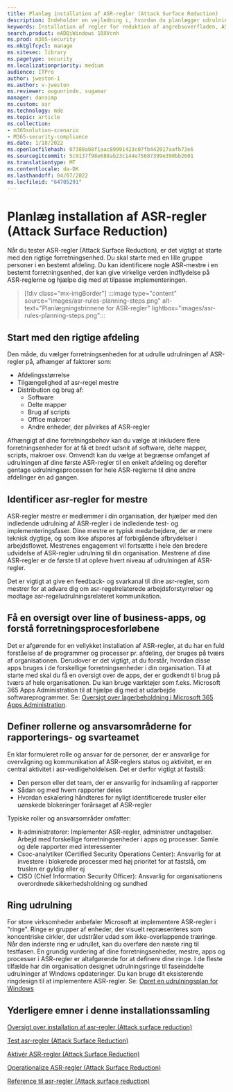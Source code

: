 ```yaml
---
title: Planlæg installation af ASR-regler (Attack Surface Reduction)
description: Indeholder en vejledning i, hvordan du planlægger udrulningen af asr-regler (Attack Surface Reduction).
keywords: Installation af regler for reduktion af angrebsoverfladen, ASR-installation, aktivér asr-regler, konfigurer ASR, forebyggelsessystem for værtsindtrængen, beskyttelsesregler, regler for bekæmpelse af udnyttelse, anti-exploit, udnyttelsesregler, regler til forebyggelse af infektion, Microsoft Defender for Endpoint, konfigurer ASR-regler
search.product: eADQiWindows 10XVcnh
ms.prod: m365-security
ms.mktglfcycl: manage
ms.sitesec: library
ms.pagetype: security
ms.localizationpriority: medium
audience: ITPro
author: jweston-1
ms.author: v-jweston
ms.reviewer: oogunrinde, sugamar
manager: dansimp
ms.custom: asr
ms.technology: mde
ms.topic: article
ms.collection:
- m365solution-scenario
- M365-security-compliance
ms.date: 1/18/2022
ms.openlocfilehash: 07388ab8f1aac89991423c07fb442017aafb73e6
ms.sourcegitcommit: 5c9137f98e688ab23c144e75687399e390bb2601
ms.translationtype: MT
ms.contentlocale: da-DK
ms.lasthandoff: 04/07/2022
ms.locfileid: "64705291"
---
```

# <a name="plan-attack-surface-reduction-asr-rules-deployment"></a>Planlæg installation af ASR-regler (Attack Surface Reduction)

Når du tester ASR-regler (Attack Surface Reduction), er det vigtigt at starte med den rigtige forretningsenhed. Du skal starte med en lille gruppe personer i en bestemt afdeling. Du kan identificere nogle ASR-mestre i en bestemt forretningsenhed, der kan give virkelige verden indflydelse på ASR-reglerne og hjælpe dig med at tilpasse implementeringen.

> [!div class="mx-imgBorder"]
> :::image type="content" source="images/asr-rules-planning-steps.png" alt-text="Planlægningstrinnene for ASR-regler" lightbox="images/asr-rules-planning-steps.png":::

## <a name="start-with-the-right-business-unit"></a>Start med den rigtige afdeling

Den måde, du vælger forretningsenheden for at udrulle udrulningen af ASR-regler på, afhænger af faktorer som:

- Afdelingsstørrelse
- Tilgængelighed af asr-regel mestre  
- Distribution og brug af:
  - Software
  - Delte mapper
  - Brug af scripts
  - Office makroer
  - Andre enheder, der påvirkes af ASR-regler

Afhængigt af dine forretningsbehov kan du vælge at inkludere flere forretningsenheder for at få et bredt udsnit af software, delte mapper, scripts, makroer osv. Omvendt kan du vælge at begrænse omfanget af udrulningen af dine første ASR-regler til en enkelt afdeling og derefter gentage udrulningsprocessen for hele ASR-reglerne til dine andre afdelinger én ad gangen.

## <a name="identify-asr--rules-champions"></a>Identificer asr-regler for mestre

ASR-regler mestre er medlemmer i din organisation, der hjælper med den indledende udrulning af ASR-regler i de indledende test- og implementeringsfaser. Dine mestre er typisk medarbejdere, der er mere teknisk dygtige, og som ikke afspores af forbigående afbrydelser i arbejdsflowet. Mestrenes engagement vil fortsætte i hele den bredere udvidelse af ASR-regler udrulning til din organisation. Mestrene af dine ASR-regler er de første til at opleve hvert niveau af udrulningen af ASR-regler.

Det er vigtigt at give en feedback- og svarkanal til dine asr-regler, som mestrer for at advare dig om asr-regelrelaterede arbejdsforstyrrelser og modtage asr-regeludrulningsrelateret kommunikation.

## <a name="get-inventory-of-line-of-business-apps-and-understand-the-business-unit-processes"></a>Få en oversigt over line of business-apps, og forstå forretningsprocesforløbene

Det er afgørende for en vellykket installation af ASR-regler, at du har en fuld forståelse af de programmer og processer pr. afdeling, der bruges på tværs af organisationen. Derudover er det vigtigt, at du forstår, hvordan disse apps bruges i de forskellige forretningsenheder i din organisation.
Til at starte med skal du få en oversigt over de apps, der er godkendt til brug på tværs af hele organisationen. Du kan bruge værktøjer som f.eks. Microsoft 365 Apps Administration til at hjælpe dig med at udarbejde softwareprogrammer. Se: [Oversigt over lagerbeholdning i Microsoft 365 Apps Administration](/deployoffice/admincenter/inventory).

## <a name="define-reporting-and-response-team-roles-and-responsibilities"></a>Definer rollerne og ansvarsområderne for rapporterings- og svarteamet

En klar formuleret rolle og ansvar for de personer, der er ansvarlige for overvågning og kommunikation af ASR-reglers status og aktivitet, er en central aktivitet i asr-vedligeholdelsen. Det er derfor vigtigt at fastslå:

- Den person eller det team, der er ansvarlig for indsamling af rapporter
- Sådan og med hvem rapporter deles
- Hvordan eskalering håndteres for nyligt identificerede trusler eller uønskede blokeringer forårsaget af ASR-regler

Typiske roller og ansvarsområder omfatter:

- It-administratorer: Implementer ASR-regler, administrer undtagelser. Arbejd med forskellige forretningsenheder i apps og processer. Samle og dele rapporter med interessenter
- Csoc-analytiker (Certified Security Operations Center): Ansvarlig for at investere i blokerede processer med høj prioritet for at fastslå, om truslen er gyldig eller ej
- CISO (Chief Information Security Officer): Ansvarlig for organisationens overordnede sikkerhedsholdning og sundhed

## <a name="ring-deployment"></a>Ring udrulning

For store virksomheder anbefaler Microsoft at implementere ASR-regler i "ringe". Ringe er grupper af enheder, der visuelt repræsenteres som koncentriske cirkler, der udstråler udad som ikke-overlappende træringe. Når den inderste ring er udrullet, kan du overføre den næste ring til testfasen. En grundig vurdering af dine forretningsenheder, mestre, apps og processer i ASR-regler er altafgørende for at definere dine ringe.
I de fleste tilfælde har din organisation designet udrulningsringe til faseinddelte udrulninger af Windows opdateringer. Du kan bruge dit eksisterende ringdesign til at implementere ASR-regler.
Se: [Opret en udrulningsplan for Windows](/windows/deployment/update/create-deployment-plan)

## <a name="additional-topics-in-this-deployment-collection"></a>Yderligere emner i denne installationssamling

[Oversigt over installation af asr-regler (Attack surface reduction)](attack-surface-reduction-rules-deployment.md)

[Test asr-regler (Attack Surface Reduction)](attack-surface-reduction-rules-deployment-test.md)

[Aktivér ASR-regler (Attack Surface Reduction)](attack-surface-reduction-rules-deployment-implement.md)

[Operationalize ASR-regler (Attack Surface Reduction)](attack-surface-reduction-rules-deployment-operationalize.md)

[Reference til asr-regler (Attack surface reduction)](attack-surface-reduction-rules-reference.md)
